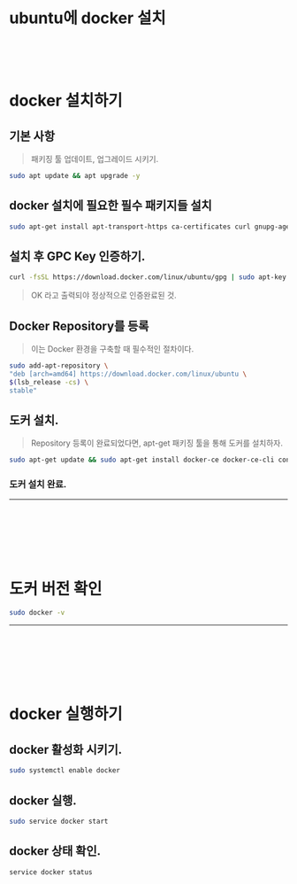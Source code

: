 # ubuntu에 docker 설치



<br>
<br>
<br>

# docker 설치하기


## 기본 사항

> 패키징 툴 업데이트, 업그레이드 시키기.

```zsh
sudo apt update && apt upgrade -y
```

## docker 설치에 필요한 필수 패키지들 설치

```zsh
sudo apt-get install apt-transport-https ca-certificates curl gnupg-agent software-properties-common
```

## 설치 후 GPC Key 인증하기.

```zsh
curl -fsSL https://download.docker.com/linux/ubuntu/gpg | sudo apt-key add -
```

> OK 라고 출력되야 정상적으로 인증완료된 것.

## Docker Repository를 등록

> 이는 Docker 환경을 구축할 때 필수적인 절차이다.

```zsh
sudo add-apt-repository \
"deb [arch=amd64] https://download.docker.com/linux/ubuntu \
$(lsb_release -cs) \
stable"
```

## 도커 설치.

> Repository 등록이 완료되었다면, apt-get 패키징 툴을 통해 도커를 설치하자.

```zsh
sudo apt-get update && sudo apt-get install docker-ce docker-ce-cli containerd.io
```


### 도커 설치 완료.
<hr>
<br>
<br>
<br>
<br>
<br>


# 도커 버전 확인

```zsh
sudo docker -v
```

<hr>
<br>
<br>
<br>
<br>
<br>

# docker 실행하기

## docker 활성화 시키기.

```zsh
sudo systemctl enable docker
```

## docker 실행.

```zsh
sudo service docker start
```


## docker 상태 확인.

```zsh
service docker status
```


